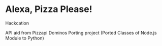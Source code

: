 # Alexa, Pizza Please!
Hackcation

API aid from Pizzapi Dominos Porting project (Ported Classes of Node.js Module to Python)
